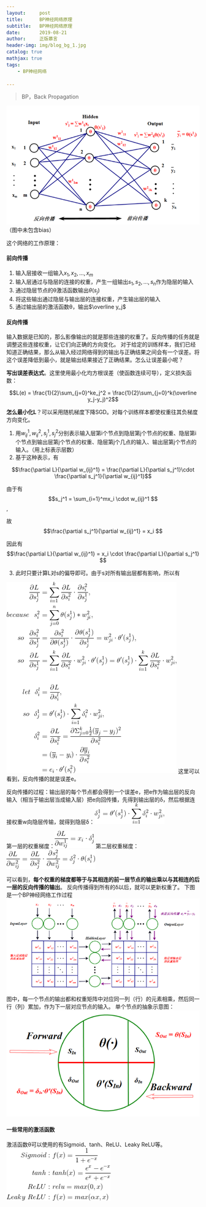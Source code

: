```yaml
---
layout:     post
title:      BP神经网络原理
subtitle:   BP神经网络原理
date:       2019-08-21
author:     正版慕言
header-img: img/blog_bg_1.jpg
catalog: true
mathjax: true
tags:
    - BP神经网络

---
```


> BP，Back Propagation 

![590fa20f4fcede1b5fa2141563dc337c.png](/img/Journal/BP/一个单隐层BP网络.png)
（图中未包含bias）

这个网络的工作原理：

#### 前向传播
1. 输入层接收一组输入$x_1, x_2, ..., x_m$
2. 输入层通过与隐层的连接的权重，产生一组输出$s_1, s_2, ..., s_n$作为隐层的输入
3. 通过隐层节点的θ激活函数输出$\theta(s_j)$
4. 将这些输出通过隐层与输出层的连接权重，产生输出层的输入
5. 通过输出层的激活函数θ，输出$\overline y_j$

#### 反向传播
输入数据是已知的，那么影像输出的就是那些连接的权重了。反向传播的任务就是调整这些连接权重，让它们向正确的方向变化。
对于给定的训练样本，我们已经知道正确结果，那么从输入经过网络得到的输出与正确结果之间会有一个误差。将这个误差降低到最小，就是输出结果接近了正确结果。怎么让误差最小呢？

**写出误差表达式**。这里使用最小化均方根误差（使函数连续可导），定义损失函数：

$$L(e) = \frac{1}{2}\sum_{j=0}^ke_j^2 = \frac{1}{2}\sum_{j=0}^k(\overline y_j-y_j)^2$$

**怎么最小化L**？可以采用随机梯度下降SGD。对每个训练样本都使权重往其负梯度方向变化。
1. 用$w_{ij}^1, w_{ij}^2, s_j^1, s_j^2$分别表示输入层第i个节点到隐层第j个节点的权重、隐层第i个节点到输出层第j个节点的权重、隐层第j个几点的输入、输出层第j个节点的输入。（用上标表示层数）
2. 基于这种表示，有

$$\frac{\partial L}{\partial w_{ij}^1} = \frac{\partial L}{\partial s_j^1}\cdot \frac{\partial s_j^1}{\partial w_{ij}^1}$$

由于有$$s_j^1 = \sum_{i=1}^mx_i \cdot w_{ij}^1 $$,

故$$\frac{\partial s_j^1}{\partial w_{ij}^1} = x_i $$

因此有$$\frac{\partial L}{\partial w_{ij}^1} = x_i \cdot \frac{\partial L}{\partial s_j^1} $$

3. 此时只要计算L对s的偏导即可。由于s对所有输出层都有影响，所以有

![ca2a8f370e2a521e663312365a42c6d3.gif](/img/Journal/BP/反向传播e.gif)
这里可以看到，反向传播的就是误差e。

反向传播的过程：输出层的每个节点都会得到一个误差e，把e作为输出层的反向输入（相当于输出层当成输入层）把e向回传播，先得到输出层的δ，然后根据连接权重w向隐层传输，就得到隐层δ：![827fed6553b13fb190b01819523a9621.gif](/img/Journal/BP/隐层δ.gif)

第一层的权重梯度：![75fe6ebcf0ec65d720d27f81df84b9ea.gif](/img/Journal/BP/第一层权重梯度.gif)
第二层权重梯度：![8c27882090e7e99203a9c64a5ef8d378.gif](/img/Journal/BP/第二层权重梯度.gif)

可以看到，**每个权重的梯度都等于与其相连的前一层节点的输出乘以与其相连的后一层的反向传播的输出**。
反向传播得到所有的δ以后，就可以更新权重了。
下图是一个BP神经网络工作过程
![7e27959b73b46780dfb3a635fa1d188c.png](/img/Journal/BP/BP神经网络工作过程.png)
图中，每一个节点的输出都和权重矩阵中对应同一列（行）的元素相乘，然后同一行（列）累加，作为下一层对应节点的输入。
单个节点的抽象示意图：
![714237a8ea053b9bea599632ddb42871.png](/img/Journal/BP/单个节点的抽象.png)

#### 一些常用的激活函数
激活函数θ可以使用的有Sigmoid、tanh、ReLU、Leaky ReLU等。
![667175ea0691284be0df3587d6297a09.gif](/img/Journal/BP/常用激活函数.gif)
